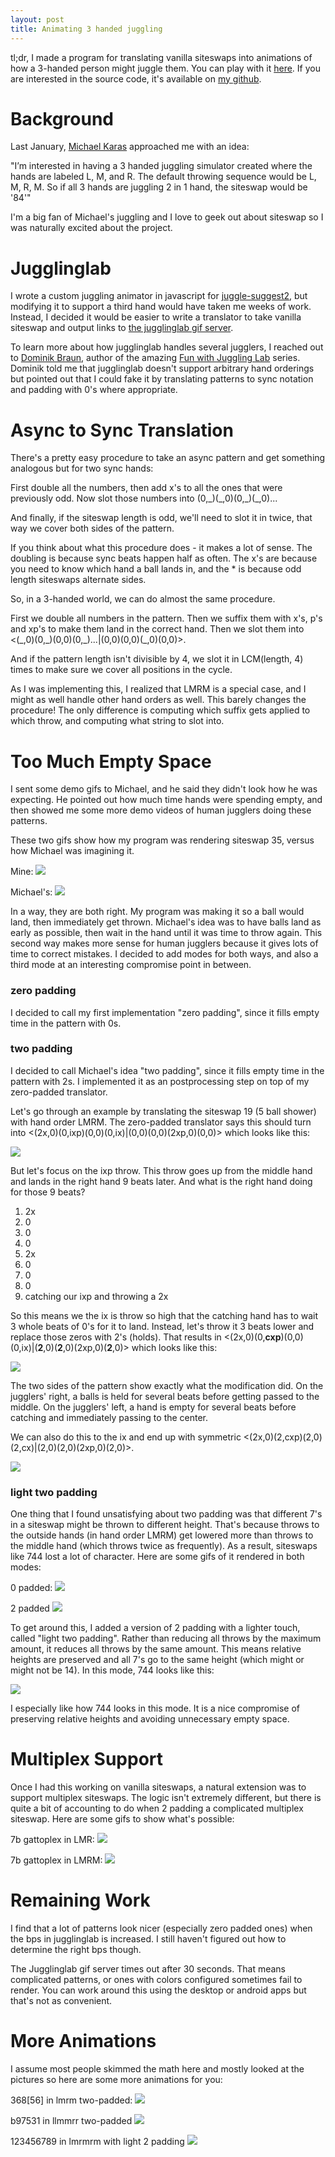 ```yaml
---
layout: post
title: Animating 3 handed juggling
---
```


tl;dr, I made a program for translating vanilla siteswaps into animations of how
a 3-handed person might juggle them. You can play with it
[here](https://joshmermelstein.com/3hand). If you are interested in the source
code, it's available on 
[my github](https://github.com/JoshMermel/3hand/tree/gh-pages).

Background
==========

Last January, [Michael Karas](https://www.instagram.com/nycjuggler)
approached me with an idea:

"I’m interested in having a 3 handed juggling simulator created where the hands
are labeled L, M, and R. The default throwing sequence would be L, M, R, M. So
if all 3 hands are juggling 2 in 1 hand, the siteswap would be '84'"

I'm a big fan of Michael's juggling and I love to geek out about siteswap so I
was naturally excited about the project.

Jugglinglab
===========

I wrote a custom juggling animator in javascript for
[juggle-suggest2](https://joshmermelstein.com/juggle-suggest2), but modifying it
to support a third hand would have taken me weeks of work. Instead, I decided it
would be easier to write a translator to take vanilla siteswap and output links
to [the jugglinglab gif server](http://jugglinglab.org/anim).

To learn more about how jugglinglab handles several jugglers, I reached out to
[Dominik Braun](https://www.instagram.com/omnikrabundi/), author of the amazing
[Fun with Juggling Lab](https://www.youtube.com/watch?v=CQaVylbJTHk) series.
Dominik told me that jugglinglab doesn't support arbitrary hand orderings but
pointed out that I could fake it by translating patterns to sync notation and
padding with 0's where appropriate.

Async to Sync Translation
=========================

There's a pretty easy procedure to take an async pattern and get something
analogous but for two sync hands:

First double all the numbers, then add x's to all the ones that were previously
odd. Now slot those numbers into (0,\_)(\_,0)(0,\_)(\_,0)...

And finally, if the siteswap length is odd, we'll need to slot it in twice, that
way we cover both sides of the pattern.

If you think about what this procedure does - it makes a lot of sense. The
doubling is because sync beats happen half as often. The x's are because you
need to know which hand a ball lands in, and the * is because odd length
siteswaps alternate sides.

So, in a 3-handed world, we can do almost the same procedure.

First we double all numbers in the pattern. Then we suffix them with x's, p's
and xp's to make them land in the correct hand. Then we slot them into
<(\_,0)(0,\_)(0,0)(0,\_)...|(0,0)(0,0)(\_,0)(0,0)>.

And if the pattern length isn't divisible by 4, we slot it in LCM(length, 4)
times to make sure we cover all positions in the cycle.

As I was implementing this, I realized that LMRM is a special case, and I might
as well handle other hand orders as well. This barely changes the procedure! The
only difference is computing which suffix gets applied to which throw, and
computing what string to slot into.

Too Much Empty Space
====================

I sent some demo gifs to Michael, and he said they didn't look how he was
expecting. He pointed out how much time hands were spending empty, and then
showed me some more demo videos of human jugglers doing these patterns.

These two gifs show how my program was rendering siteswap 35, versus how Michael
was imagining it.

Mine:
<img src="/images/3hand/53_0pad.gif" style="max-height: 400px">

Michael's:
<img src="/images/3hand/53_2pad.gif" style="max-height: 400px">

In a way, they are both right. My program was making it so a ball would land,
then immediately get thrown. Michael's idea was to have balls land as early as
possible, then wait in the hand until it was time to throw again. This second
way makes more sense for human jugglers because it gives lots of time to correct
mistakes. I decided to add modes for both ways, and also a third mode at an
interesting compromise point in between.

### zero padding

I decided to call my first implementation "zero padding", since it fills empty
time in the pattern with 0s.

### two padding

I decided to call Michael's idea "two padding", since it fills empty time in the
pattern with 2s. I implemented it as an postprocessing step on top of my
zero-padded translator.

Let's go through an example by translating the siteswap 19 (5 ball shower) with
hand order LMRM. The zero-padded translator says this should turn into
<(2x,0)(0,ixp)(0,0)(0,ix)|(0,0)(0,0)(2xp,0)(0,0)> which looks like this:

<img src="/images/3hand/19_0pad.gif" style="max-height: 400px">

But let's focus on the ixp throw. This throw goes up from the middle hand and
lands in the right hand 9 beats later. And what is the right hand doing for
those 9 beats? 

1. 2x
2. 0
3. 0
4. 0
5. 2x
6. 0
7. 0
8. 0
9. catching our ixp and throwing a 2x

So this means we the ix is throw so high that the catching hand has to wait 3
whole beats of 0's for it to land. Instead, let's throw it 3 beats lower and
replace those zeros with 2's (holds). That results in
<(2x,0)(0,**cxp**)(0,0)(0,ix)|(**2**,0)(**2**,0)(2xp,0)(**2**,0)> which looks
like this:

<img src="/images/3hand/19_half_padded.gif" style="max-height: 400px">

The two sides of the pattern show exactly what the modification did. On the
jugglers' right, a balls is held for several beats before getting passed to the
middle. On the jugglers' left, a hand is empty for several beats before catching
and immediately passing to the center.

We can also do this to the ix and end up with symmetric
<(2x,0)(2,cxp)(2,0)(2,cx)|(2,0)(2,0)(2xp,0)(2,0)>.

<img src="/images/3hand/19_2pad.gif" style="max-height: 400px">

### light two padding

One thing that I found unsatisfying about two padding was that different 7's in
a siteswap might be thrown to different height. That's because throws to the
outside hands (in hand order LMRM) get lowered more than throws to the middle
hand (which throws twice as frequently). As a result, siteswaps like 744 lost a
lot of character. Here are some gifs of it rendered in both modes:

0 padded:
<img src="/images/3hand/744_0pad.gif" style="max-height: 400px">

2 padded
<img src="/images/3hand/744_2pad.gif" style="max-height: 400px">

To get around this, I added a version of 2 padding with a lighter touch, called
"light two padding". Rather than reducing all throws by the maximum amount, it
reduces all throws by the same amount. This means relative heights are preserved
and all 7's go to the same height (which might or might not be 14). In this
mode, 744 looks like this:

<img src="/images/3hand/744_light2pad.gif" style="max-height: 400px">

I especially like how 744 looks in this mode. It is a nice compromise of
preserving relative heights and avoiding unnecessary empty space.

Multiplex Support
=================

Once I had this working on vanilla siteswaps, a natural extension was to support
multiplex siteswaps. The logic isn't extremely different, but there is quite a
bit of accounting to do when 2 padding a complicated multiplex siteswap. Here
are some gifs to show what's possible:

7b gattoplex in LMR:
<img src="/images/3hand/7b_gattoplex_lmr.gif" style="max-height: 400px">

7b gattoplex in LMRM:
<img src="/images/3hand/7b_gattoplex_lmrm.gif" style="max-height: 400px">

Remaining Work
==============

I find that a lot of patterns look nicer (especially zero padded ones) when the
bps in jugglinglab is increased. I still haven't figured out how to determine
the right bps though.

The Jugglinglab gif server times out after 30 seconds. That means complicated
patterns, or ones with colors configured sometimes fail to render. You can work
around this using the desktop or android apps but that's not as convenient.

More Animations
===============

I assume most people skimmed the math here and mostly looked at the pictures so
here are some more animations for you:

368[56] in lmrm two-padded:
<img src="/images/3hand/extra1.gif" style="max-height: 400px">

b97531 in llmmrr two-padded
<img src="/images/3hand/extra2.gif" style="max-height: 400px">

123456789 in lmrmrm with light 2 padding
<img src="/images/3hand/extra3.gif" style="max-height: 400px">
